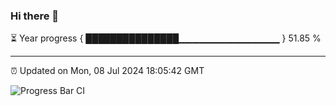 ### Hi there 👋

⏳ Year progress { ███████████████▁▁▁▁▁▁▁▁▁▁▁▁▁▁▁ } 51.85 %

---

⏰ Updated on Mon, 08 Jul 2024 18:05:42 GMT

![Progress Bar CI](https://github.com/liununu/liununu/workflows/Progress%20Bar%20CI/badge.svg)
